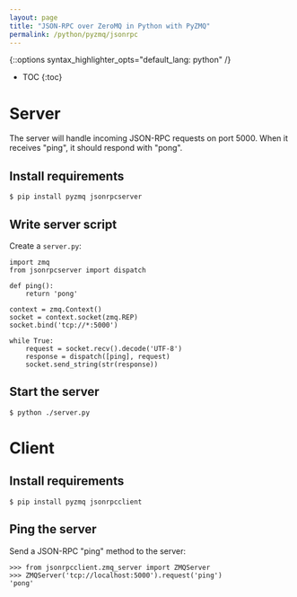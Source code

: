 ```yaml
---
layout: page
title: "JSON-RPC over ZeroMQ in Python with PyZMQ"
permalink: /python/pyzmq/jsonrpc
---
```

{::options syntax_highlighter_opts="default_lang: python" /}

* TOC
{:toc}

Server
======

The server will handle incoming JSON-RPC requests on port 5000.
When it receives "ping", it should respond with "pong".

Install requirements
--------------------

``` shell
$ pip install pyzmq jsonrpcserver
```

Write server script
-------------------

Create a `server.py`:

    import zmq
    from jsonrpcserver import dispatch

    def ping():
        return 'pong'

    context = zmq.Context()
    socket = context.socket(zmq.REP)
    socket.bind('tcp://*:5000')

    while True:
        request = socket.recv().decode('UTF-8')
        response = dispatch([ping], request)
        socket.send_string(str(response))

Start the server
----------------

``` shell
$ python ./server.py
```

Client
======

Install requirements
--------------------

``` shell
$ pip install pyzmq jsonrpcclient
```

Ping the server
---------------

Send a JSON-RPC "ping" method to the server:

    >>> from jsonrpcclient.zmq_server import ZMQServer
    >>> ZMQServer('tcp://localhost:5000').request('ping')
    'pong'
